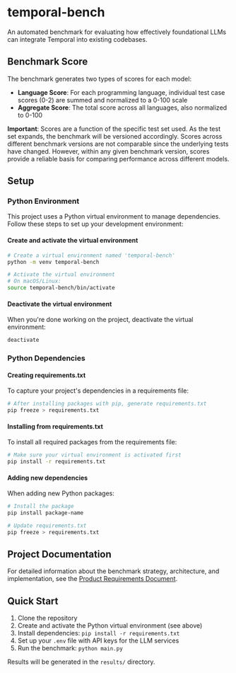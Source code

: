# temporal-bench

An automated benchmark for evaluating how effectively foundational LLMs can integrate Temporal into existing codebases.

## Benchmark Score

The benchmark generates two types of scores for each model:

- **Language Score**: For each programming language, individual test case scores (0-2) are summed and normalized to a 0-100 scale
- **Aggregate Score**: The total score across all languages, also normalized to 0-100

**Important**: Scores are a function of the specific test set used. As the test set expands, the benchmark will be versioned accordingly. Scores across different benchmark versions are not comparable since the underlying tests have changed. However, within any given benchmark version, scores provide a reliable basis for comparing performance across different models.


## Setup
### Python Environment
This project uses a Python virtual environment to manage dependencies. Follow these steps to set up your development environment:

#### Create and activate the virtual environment
```bash
# Create a virtual environment named 'temporal-bench'
python -m venv temporal-bench

# Activate the virtual environment
# On macOS/Linux:
source temporal-bench/bin/activate
```

#### Deactivate the virtual environment
When you're done working on the project, deactivate the virtual environment:
```bash
deactivate
```

### Python Dependencies
#### Creating requirements.txt
To capture your project's dependencies in a requirements file:
```bash
# After installing packages with pip, generate requirements.txt
pip freeze > requirements.txt
```

#### Installing from requirements.txt
To install all required packages from the requirements file:
```bash
# Make sure your virtual environment is activated first
pip install -r requirements.txt
```

#### Adding new dependencies
When adding new Python packages:
```bash
# Install the package
pip install package-name

# Update requirements.txt
pip freeze > requirements.txt
```

## Project Documentation
For detailed information about the benchmark strategy, architecture, and implementation, see the [Product Requirements Document](prd.md).

## Quick Start
1. Clone the repository
2. Create and activate the Python virtual environment (see above)
3. Install dependencies: `pip install -r requirements.txt`
4. Set up your `.env` file with API keys for the LLM services
5. Run the benchmark: `python main.py`

Results will be generated in the `results/` directory.
